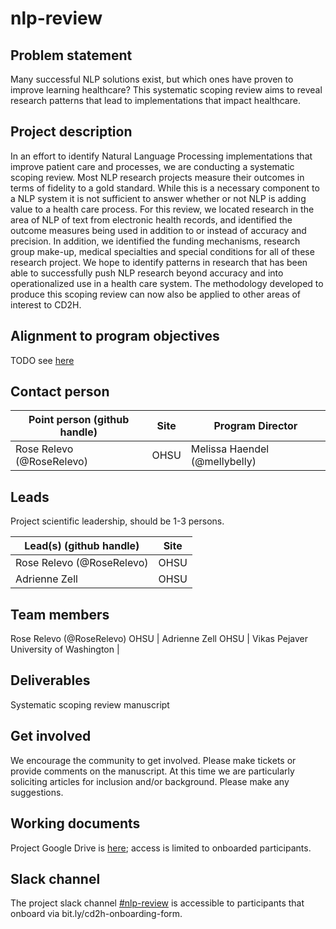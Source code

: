# nlp-review

## Problem statement
Many successful NLP solutions exist, but which ones have proven to improve learning healthcare? This systematic scoping review aims to reveal research patterns that lead to implementations that impact healthcare. 

## Project description

In an effort to identify Natural Language Processing implementations that improve patient care and processes, we are conducting a systematic scoping review.  Most NLP research projects measure their outcomes in terms of fidelity to a gold standard.  While this is a necessary component to a NLP system it is not sufficient to answer whether or not NLP is adding value to a health care process.  For this review, we located research in the area of NLP of text from electronic health records, and identified the outcome measures being used in addition to or instead of accuracy and precision.  In addition, we identified the funding mechanisms, research group make-up, medical specialties and special conditions for all of these research project.  We hope to identify patterns in research that has been able to successfully push NLP research beyond accuracy and into operationalized use in a health care system.  The methodology developed to produce this scoping review can now also be applied to other areas of interest to CD2H.

## Alignment to program objectives
TODO see [here](https://github.com/data2health/roadmap/blob/master/cd2h-foa.md)

## Contact person

Point person (github handle) | Site | Program Director
----------|--------------|---------------
Rose Relevo (@RoseRelevo) | OHSU | Melissa Haendel (@mellybelly)

## Leads 

Project scientific leadership, should be 1-3 persons. 

Lead(s) (github handle) | Site
----------|--------------|
Rose Relevo (@RoseRelevo) | OHSU 
Adrienne Zell | OHSU 


## Team members 

Rose Relevo (@RoseRelevo) OHSU |
Adrienne Zell OHSU |
Vikas Pejaver University of Washington |

## Deliverables
Systematic scoping review manuscript

## Get involved
We encourage the community to get involved. Please make tickets or provide comments on the manuscript. 
At this time we are particularly soliciting articles for inclusion and/or background.  Please make any suggestions.

## Working documents

Project Google Drive is [here](https://drive.google.com/drive/folders/1mTeN9IXa78dQlkbpHudBfZWC0U2qL4yv); access is limited to onboarded participants. 


## Slack channel
The project slack channel [#nlp-review](https://cd2h.slack.com/messages/CGL5KMPEW) is accessible to participants that onboard via bit.ly/cd2h-onboarding-form.
